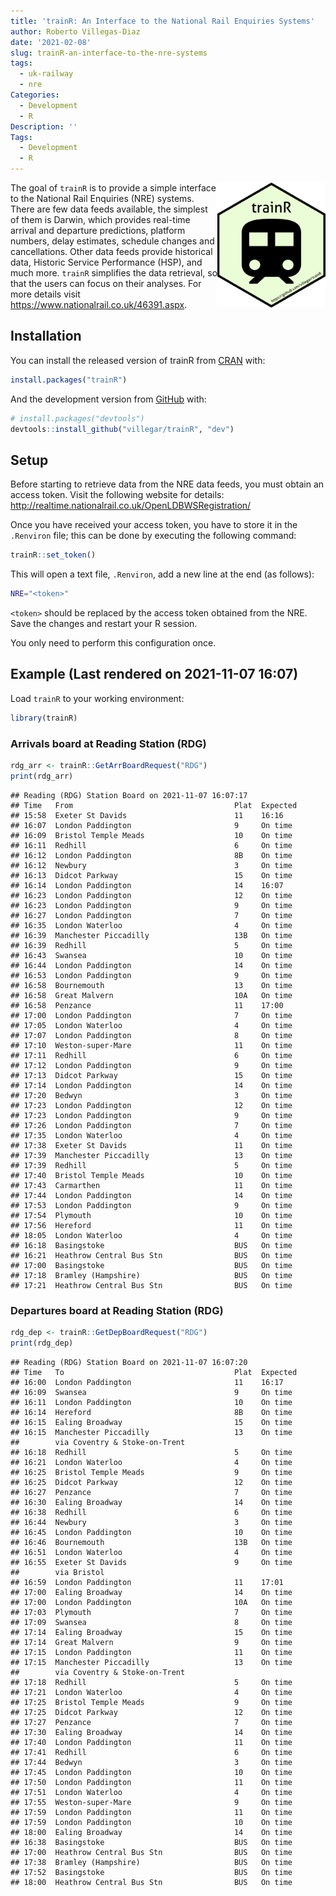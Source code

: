 ```yaml
---
title: 'trainR: An Interface to the National Rail Enquiries Systems'
author: Roberto Villegas-Diaz
date: '2021-02-08'
slug: trainR-an-interface-to-the-nre-systems
tags:
  - uk-railway
  - nre
Categories:
  - Development
  - R
Description: ''
Tags:
  - Development
  - R
---
```


<img src="https://raw.githubusercontent.com/villegar/trainR/main/inst/images/logo.png" alt="logo" align="right" height=200px/>

The goal of `trainR` is to provide a simple interface to the 
National Rail Enquiries (NRE) systems. There are few data feeds 
available, the simplest of them is Darwin, which provides real-time 
arrival and departure predictions, platform numbers, delay estimates, 
schedule changes and cancellations. Other data feeds provide historical 
data, Historic Service Performance (HSP), and much more. `trainR` 
simplifies the data retrieval, so that the users can focus on their 
analyses. For more details visit 
https://www.nationalrail.co.uk/46391.aspx.

## Installation

You can install the released version of trainR from [CRAN](https://CRAN.R-project.org) with:

``` r
install.packages("trainR")
```

And the development version from [GitHub](https://github.com/) with:

``` r
# install.packages("devtools")
devtools::install_github("villegar/trainR", "dev")
```

## Setup
Before starting to retrieve data from the NRE data feeds, you must obtain an access token. 
Visit the following website for details: http://realtime.nationalrail.co.uk/OpenLDBWSRegistration/

Once you have received your access token, you have to store it in the `.Renviron` file; this can be 
done by executing the following command:


```r
trainR::set_token()
```

This will open a text file, `.Renviron`, add a new line at the end (as follows):

```bash
NRE="<token>"
```

`<token>` should be replaced by the access token obtained from the NRE. Save the changes and restart 
your R session.

You only need to perform this configuration once.

## Example (Last rendered on 2021-11-07 16:07)

Load `trainR` to your working environment:

```r
library(trainR)
```

### Arrivals board at Reading Station (RDG)


```r
rdg_arr <- trainR::GetArrBoardRequest("RDG")
print(rdg_arr)
```

```
## Reading (RDG) Station Board on 2021-11-07 16:07:17
## Time   From                                    Plat  Expected
## 15:58  Exeter St Davids                        11    16:16
## 16:07  London Paddington                       9     On time
## 16:09  Bristol Temple Meads                    10    On time
## 16:11  Redhill                                 6     On time
## 16:12  London Paddington                       8B    On time
## 16:12  Newbury                                 3     On time
## 16:13  Didcot Parkway                          15    On time
## 16:14  London Paddington                       14    16:07
## 16:23  London Paddington                       12    On time
## 16:23  London Paddington                       9     On time
## 16:27  London Paddington                       7     On time
## 16:35  London Waterloo                         4     On time
## 16:39  Manchester Piccadilly                   13B   On time
## 16:39  Redhill                                 5     On time
## 16:43  Swansea                                 10    On time
## 16:44  London Paddington                       14    On time
## 16:53  London Paddington                       9     On time
## 16:58  Bournemouth                             13    On time
## 16:58  Great Malvern                           10A   On time
## 16:58  Penzance                                11    17:00
## 17:00  London Paddington                       7     On time
## 17:05  London Waterloo                         4     On time
## 17:07  London Paddington                       8     On time
## 17:10  Weston-super-Mare                       11    On time
## 17:11  Redhill                                 6     On time
## 17:12  London Paddington                       9     On time
## 17:13  Didcot Parkway                          15    On time
## 17:14  London Paddington                       14    On time
## 17:20  Bedwyn                                  3     On time
## 17:23  London Paddington                       12    On time
## 17:23  London Paddington                       9     On time
## 17:26  London Paddington                       7     On time
## 17:35  London Waterloo                         4     On time
## 17:38  Exeter St Davids                        11    On time
## 17:39  Manchester Piccadilly                   13    On time
## 17:39  Redhill                                 5     On time
## 17:40  Bristol Temple Meads                    10    On time
## 17:43  Carmarthen                              11    On time
## 17:44  London Paddington                       14    On time
## 17:53  London Paddington                       9     On time
## 17:54  Plymouth                                10    On time
## 17:56  Hereford                                11    On time
## 18:05  London Waterloo                         4     On time
## 16:18  Basingstoke                             BUS   On time
## 16:21  Heathrow Central Bus Stn                BUS   On time
## 17:00  Basingstoke                             BUS   On time
## 17:18  Bramley (Hampshire)                     BUS   On time
## 17:21  Heathrow Central Bus Stn                BUS   On time
```

### Departures board at Reading Station (RDG)


```r
rdg_dep <- trainR::GetDepBoardRequest("RDG")
print(rdg_dep)
```

```
## Reading (RDG) Station Board on 2021-11-07 16:07:20
## Time   To                                      Plat  Expected
## 16:00  London Paddington                       11    16:17
## 16:09  Swansea                                 9     On time
## 16:11  London Paddington                       10    On time
## 16:14  Hereford                                8B    On time
## 16:15  Ealing Broadway                         15    On time
## 16:15  Manchester Piccadilly                   13    On time
##        via Coventry & Stoke-on-Trent           
## 16:18  Redhill                                 5     On time
## 16:21  London Waterloo                         4     On time
## 16:25  Bristol Temple Meads                    9     On time
## 16:25  Didcot Parkway                          12    On time
## 16:27  Penzance                                7     On time
## 16:30  Ealing Broadway                         14    On time
## 16:38  Redhill                                 6     On time
## 16:44  Newbury                                 3     On time
## 16:45  London Paddington                       10    On time
## 16:46  Bournemouth                             13B   On time
## 16:51  London Waterloo                         4     On time
## 16:55  Exeter St Davids                        9     On time
##        via Bristol                             
## 16:59  London Paddington                       11    17:01
## 17:00  Ealing Broadway                         14    On time
## 17:00  London Paddington                       10A   On time
## 17:03  Plymouth                                7     On time
## 17:09  Swansea                                 8     On time
## 17:14  Ealing Broadway                         15    On time
## 17:14  Great Malvern                           9     On time
## 17:15  London Paddington                       11    On time
## 17:15  Manchester Piccadilly                   13    On time
##        via Coventry & Stoke-on-Trent           
## 17:18  Redhill                                 5     On time
## 17:21  London Waterloo                         4     On time
## 17:25  Bristol Temple Meads                    9     On time
## 17:25  Didcot Parkway                          12    On time
## 17:27  Penzance                                7     On time
## 17:30  Ealing Broadway                         14    On time
## 17:40  London Paddington                       11    On time
## 17:41  Redhill                                 6     On time
## 17:44  Bedwyn                                  3     On time
## 17:45  London Paddington                       10    On time
## 17:50  London Paddington                       11    On time
## 17:51  London Waterloo                         4     On time
## 17:55  Weston-super-Mare                       9     On time
## 17:59  London Paddington                       11    On time
## 17:59  London Paddington                       10    On time
## 18:00  Ealing Broadway                         14    On time
## 16:38  Basingstoke                             BUS   On time
## 17:00  Heathrow Central Bus Stn                BUS   On time
## 17:38  Bramley (Hampshire)                     BUS   On time
## 17:52  Basingstoke                             BUS   On time
## 18:00  Heathrow Central Bus Stn                BUS   On time
```
